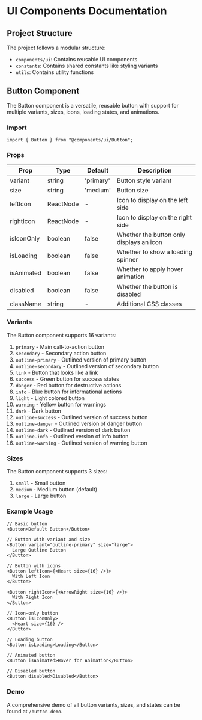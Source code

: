 # UI Components Documentation

## Project Structure

The project follows a modular structure:

- `components/ui`: Contains reusable UI components
- `constants`: Contains shared constants like styling variants
- `utils`: Contains utility functions

## Button Component

The Button component is a versatile, reusable button with support for multiple variants, sizes, icons, loading states, and animations.

### Import

```tsx
import { Button } from "@components/ui/Button";
```

### Props

| Prop       | Type      | Default   | Description                              |
| ---------- | --------- | --------- | ---------------------------------------- |
| variant    | string    | 'primary' | Button style variant                     |
| size       | string    | 'medium'  | Button size                              |
| leftIcon   | ReactNode | -         | Icon to display on the left side         |
| rightIcon  | ReactNode | -         | Icon to display on the right side        |
| isIconOnly | boolean   | false     | Whether the button only displays an icon |
| isLoading  | boolean   | false     | Whether to show a loading spinner        |
| isAnimated | boolean   | false     | Whether to apply hover animation         |
| disabled   | boolean   | false     | Whether the button is disabled           |
| className  | string    | -         | Additional CSS classes                   |

### Variants

The Button component supports 16 variants:

1. `primary` - Main call-to-action button
2. `secondary` - Secondary action button
3. `outline-primary` - Outlined version of primary button
4. `outline-secondary` - Outlined version of secondary button
5. `link` - Button that looks like a link
6. `success` - Green button for success states
7. `danger` - Red button for destructive actions
8. `info` - Blue button for informational actions
9. `light` - Light colored button
10. `warning` - Yellow button for warnings
11. `dark` - Dark button
12. `outline-success` - Outlined version of success button
13. `outline-danger` - Outlined version of danger button
14. `outline-dark` - Outlined version of dark button
15. `outline-info` - Outlined version of info button
16. `outline-warning` - Outlined version of warning button

### Sizes

The Button component supports 3 sizes:

1. `small` - Small button
2. `medium` - Medium button (default)
3. `large` - Large button

### Example Usage

```tsx
// Basic button
<Button>Default Button</Button>

// Button with variant and size
<Button variant="outline-primary" size="large">
  Large Outline Button
</Button>

// Button with icons
<Button leftIcon={<Heart size={16} />}>
  With Left Icon
</Button>

<Button rightIcon={<ArrowRight size={16} />}>
  With Right Icon
</Button>

// Icon-only button
<Button isIconOnly>
  <Heart size={16} />
</Button>

// Loading button
<Button isLoading>Loading</Button>

// Animated button
<Button isAnimated>Hover for Animation</Button>

// Disabled button
<Button disabled>Disabled</Button>
```

### Demo

A comprehensive demo of all button variants, sizes, and states can be found at `/button-demo`.

